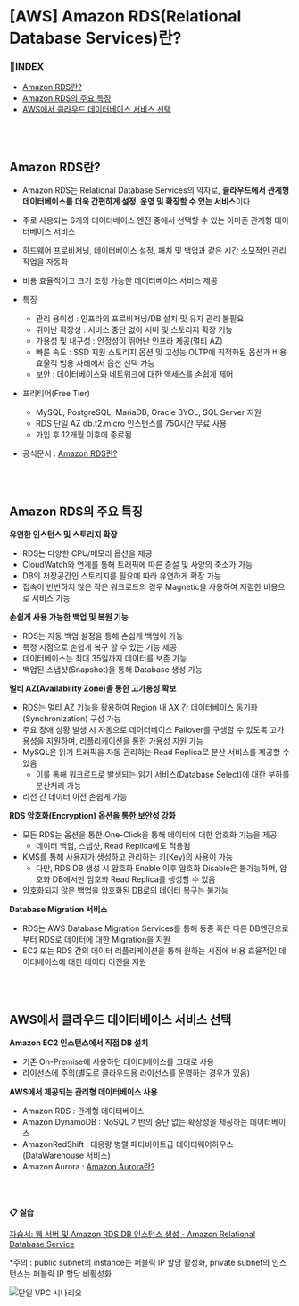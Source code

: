 <h1> [AWS] Amazon RDS(Relational Database Services)란?</h1>



<h3>📌INDEX</h3>

- [Amazon RDS란?](#amazon-rds란)
- [Amazon RDS의 주요 특징](#amazon-rds의-주요-특징)
- [AWS에서 클라우드 데이터베이스 서비스 선택](#aws에서-클라우드-데이터베이스-서비스-선택) 

<br>

<br>

<h2>Amazon RDS란?</h2>

- Amazon RDS는 Relational Database Services의 약자로, **클라우드에서 관계형 데이터베이스를 더욱 간편하게 설정, 운영 및 확장할 수 있는 서비스**이다
- 주로 사용되는 6개의 데이터베이스 엔진 중에서 선택할 수 있는 아마존 관계형 데이터베이스 서비스
- 하드웨어 프로비저닝, 데이터베이스 설정, 패치 및 백업과 같은 시간 소모적인 관리 작업을 자동화
- 비용 효율적이고 크기 조정 가능한 데이터베이스 서비스 제공

- 특징
  - 관리 용이성 : 인프라의 프로비저닝/DB 설치 및 유지 관리 불필요
  - 뛰어난 확장성 : 서비스 중단 없이 서버 및 스토리지 확장 기능
  - 가용성 및 내구성 : 안정성이 뛰어난 인프라 제공(멀티 AZ)
  - 빠른 속도 : SSD 지원 스토리지 옵션 및 고성능 OLTP에 최적화된 옵션과  비용 효울적 범용 사례에서 옵션 선택 가능
  - 보안 : 데이터베이스와 네트워크에 대한 액세스를 손쉽게 제어
- 프리티어(Free Tier)
  - MySQL, PostgreSQL, MariaDB, Oracle BYOL, SQL Server 지원
  - RDS 단일 AZ db.t2.micro 인스턴스를 750시간 무료 사용
  - 가입 후 12개월 이후에 종료됨
- 공식문서 : [Amazon RDS란?](https://docs.aws.amazon.com/ko_kr/AmazonRDS/latest/UserGuide/Welcome.html)

<br>

<br>

<h2>Amazon RDS의 주요 특징</h2>

**유연한 인스턴스 및 스토리지 확장**

- RDS는 다양한 CPU/메모리 옵션을 제공
- CloudWatch와 연계를 통해 트래픽에 따른 증설 및 사양의 축소가 가능
- DB의 저장공간인 스토리지를 필요에 따라 유연하게 확장 가능
- 접속이 빈번하지 않은 작은 워크로드의 경우 Magnetic을 사용하여 저렴한 비용으로 서비스 가능



**손쉽게 사용 가능한 백업 및 복원 기능**

- RDS는 자동 백업 설정을 통해 손쉽게 백업이 가능
- 특정 시점으로 손쉽게 복구 할 수 있는 기능 제공
- 데이터베이스는 최대 35일까지 데이터를 보존 가능
- 백업된 스냅샷(Snapshot)을 통해 Database 생성 가능



**멀티 AZ(Availability Zone)을 통한 고가용성 확보**

- RDS는 멀티 AZ 기능을 활용하여 Region 내 AX 간 데이터베이스 동기화(Synchronization) 구성 가능
- 주요 장애 상황 발생 시 자동으로 데이터베이스 Failover를 구생할 수 있도록 고가용성을 지원하며, 리플리케이션을 통한 가용성 지원 가능
- MySQL은 읽기 트래픽을 자동 관리하는 Read Replica로 분산 서비스를 제공할 수 있음
  - 이를 통해 워크로드로 발생되는 읽기 서비스(Database Select)에 대한 부하를 분산처리 가능
- 리전 간 데이터 이전 손쉽게 가능



**RDS 암호화(Encryption) 옵션을 통한 보안성 강화**

- 모든 RDS는 옵션을 통한 One-Click을 통해 데이터에 대한 암호화 기능을 제공
  - 데이터 백업, 스냅샷, Read Replica에도 적용됨
- KMS를 통해 사용자가 생성하고 관리하는 키(Key)의 사용이 가능
  - 다만, RDS DB 생성 시 암호화 Enable 이후 암호화 Disable은 불가능하며, 암호화 DB에서만 암호화 Read Replica를 생성할 수 있음
- 암호화되지 않은 백업을 암호화된 DB로의 데이터 복구는 불가능



**Database Migration 서비스**

- RDS는 AWS Database Migration Services를 통해 동종 혹은 다른 DB엔진으로부터 RDS로 데이터에 대한 Migration을 지원
- EC2 또는 RDS 간의 데이터 리플리케이션을 통해 원하는 시점에 비용 효율적인 데이터베이스에 대한 데이터 이전을 지원

<br>

<br>

<h2>AWS에서 클라우드 데이터베이스 서비스 선택</h2>

**Amazon EC2 인스턴스에서 직접 DB 설치**

- 기존 On-Premise에 사용하던 데이터베이스를 그대로 사용
- 라이선스에 주의(별도로 클라우드용 라이선스를 운영하는 경우가 있음)



**AWS에서 제공되는 관리형 데이터베이스 사용**

- Amazon RDS : 관계형 데이터베이스
- Amazon DynamoDB : NoSQL 기반의 중단 없는 확장성을 제공하는 데이터베이스
- AmazonRedShift : 대용량 병렬 페타바이트급 데이터웨어하우스(DataWarehouse 서비스)
- Amazon Aurora : [Amazon Aurora란?](https://docs.aws.amazon.com/ko_kr/AmazonRDS/latest/AuroraUserGuide/CHAP_AuroraOverview.html)

<br>
<br>

**📋 실습**

[자습서: 웹 서버 및 Amazon RDS DB 인스턴스 생성 - Amazon Relational Database Service](https://docs.aws.amazon.com/ko_kr/AmazonRDS/latest/UserGuide/TUT_WebAppWithRDS.html)

*주의 : public subnet의 instance는 퍼블릭 IP 할당 활성화, private subnet의 인스턴스는 퍼블릭 IP 할당 비활성화

![             단일 VPC 시나리오         ](https://docs.aws.amazon.com/ko_kr/AmazonRDS/latest/UserGuide/images/con-VPC-sec-grp.png)
